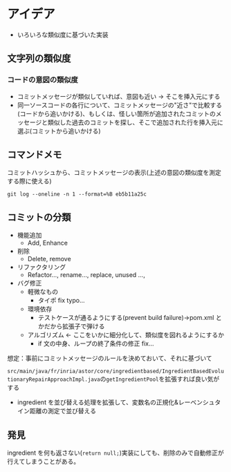 # アイデア

- いろいろな類似度に基づいた実装

## 文字列の類似度

### コードの意図の類似度

- コミットメッセージが類似していれば、意図も近い → そこを挿入元にする
- 同一ソースコードの各行について、コミットメッセージの"近さ"で比較する(コードから追いかける)、もしくは、怪しい箇所が追加されたコミットのメッセージと類似した過去のコミットを探し、そこで追加された行を挿入元に選ぶ(コミットから追いかける)

## コマンドメモ

コミットハッシュから、コミットメッセージの表示(上述の意図の類似度を測定する際に使える)

```
git log --oneline -n 1 --format=%B eb5b11a25c
```

## コミットの分類

- 機能追加
  - Add, Enhance
- 削除
  - Delete, remove
- リファクタリング
  - Refactor…, rename…, replace, unused …,
- バグ修正
  - 軽微なもの
    - タイポ fix typo...
  - 環境依存
    - テストケースが通るようにする(prevent build failure)→pom.xml とかだから拡張子で弾ける
  - アルゴリズム ← ここをいかに細分化して、類似度を図れるようにするか
    - if 文の中身、ループの終了条件の修正 fix...

想定：事前にコミットメッセージのルールを決めておいて、それに基づいて

`src/main/java/fr/inria/astor/core/ingredientbased/IngredientBasedEvolutionaryRepairApproachImpl.java`の`getIngredientPool`を拡張すれば良い気がする

- ingredient を並び替える処理を拡張して、変数名の正規化&レーベンシュタイン距離の測定で並び替える

## 発見

ingredient を何も返さない(`return null;`)実装にしても、削除のみで自動修正が行えてしまうことがある。
